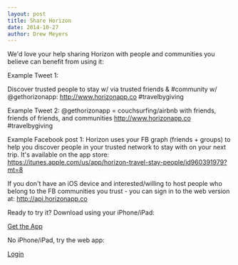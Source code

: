 ```yaml
---
layout: post
title: Share Horizon
date: 2014-10-27
author: Drew Meyers
---
```

We'd love your help sharing Horizon with people and communities you believe can benefit from using it:

Example Tweet 1:

Discover trusted people to stay w/ via trusted friends & #community w/ @gethorizonapp: http://www.horizonapp.co #travelbygiving

Example Tweet 2:
@gethorizonapp = couchsurfing/airbnb with friends, friends of friends, and communities http://www.horizonapp.co #travelbygiving

Example Facebook post 1:
Horizon uses your FB graph (friends + groups) to help you discover people in your trusted network to stay with on your next trip. It's available on the app store: https://itunes.apple.com/us/app/horizon-travel-stay-people/id960391979?mt=8

If you don't have an iOS device and interested/willing to host people who belong to the FB communities you trust - you can sign in to the web version at: http://api.horizonapp.co

Ready to try it? Download using your iPhone/iPad: 

<a href="https://itunes.apple.com/us/app/horizon-travel-stay-people/id960391979?mt=8" class="btn btn--full">Get the App</a>

No iPhone/iPad, try the web app:

<a href="http://api.horizonapp.co" class="btn btn--full">Login</a>